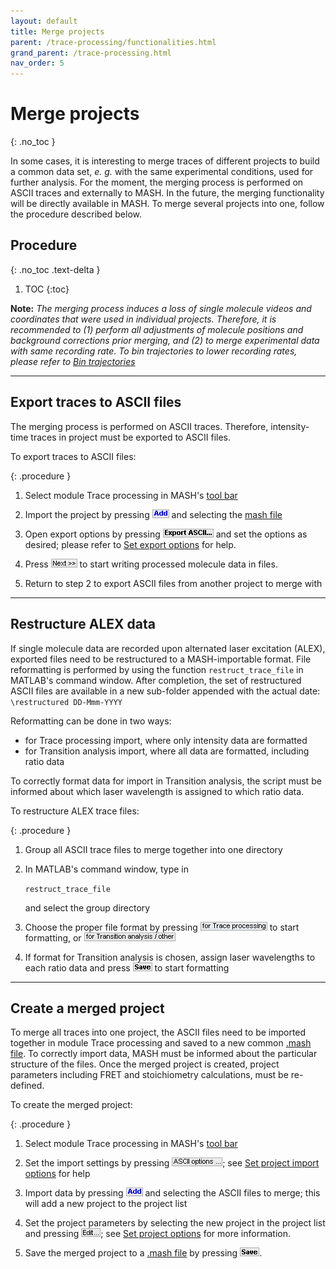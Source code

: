 ```yaml
---
layout: default
title: Merge projects
parent: /trace-processing/functionalities.html
grand_parent: /trace-processing.html
nav_order: 5
---
```


# Merge projects
{: .no_toc }

In some cases, it is interesting to merge traces of different projects to build a common data set, *e. g.* with the same experimental conditions, used for further analysis.
For the moment, the merging process is performed on ASCII traces and externally to MASH.
In the future, the merging functionality will be directly available in MASH.
To merge several projects into one, follow the procedure described below.

## Procedure
{: .no_toc .text-delta }

1. TOC
{:toc}

**Note:** *The merging process induces a loss of single molecule videos and coordinates that were used in individual projects.
Therefore, it is recommended to (1) perform all adjustments of molecule positions and background corrections prior merging, and (2) to merge experimental data with same recording rate.
To bin trajectories to lower recording rates, please refer to 
[Bin trajectories](bin-trajectories.html)*


---

## Export traces to ASCII files

The merging process is performed on ASCII traces.
Therefore, intensity-time traces in project must be exported to ASCII files.

To export traces to ASCII files:

{: .procedure }
1. Select module Trace processing in MASH's 
   [tool bar](../../Getting_started.html#interface)  
     
1. Import the project by pressing 
   ![Add](../../assets/images/gui/TP-but-add.png "Add") and selecting the 
   [mash file](../../output-files/mash-mash-project.html)  
     
1. Open export options by pressing 
   ![Export ASCII...](../../assets/images/gui/TP-but-export-ascii-3p.png "Export ASCII...") and set the options as desired; please refer to 
   [Set export options](functionalities/set-export-options.html) for help.
     
1. Press 
   ![Next >>](../../assets/images/gui/TP-but-next-supsup.png "Next >>") to start writing processed molecule data in files. 
     
1. Return to step 2 to export ASCII files from another project to merge with


---

## Restructure ALEX data

If single molecule data are recorded upon alternated laser excitation (ALEX), exported files need to be restructured to a MASH-importable format.
File reformatting is performed by using the function `restruct_trace_file` in MATLAB's command window.
After completion, the set of restructured ASCII files are available in a new sub-folder appended with the actual date: `\restructured DD-Mmm-YYYY`

Reformatting can be done in two ways:
- for Trace processing import, where only intensity data are formatted
- for Transition analysis import, where all data are formatted, including ratio data

To correctly format data for import in Transition analysis, the script must be informed about which laser wavelength is assigned to which ratio data. 

To restructure ALEX trace files:

{: .procedure }
1. Group all ASCII trace files to merge together into one directory
     
1. In MATLAB's command window, type in  
     
   `restruct_trace_file`  
     
   and select the group directory  
     
1. Choose the proper file format by pressing 
   ![for Trace processing](../../assets/images/gui/TP-but-for-trace-processing.png)  to start formatting, or 
   ![for Transition analysis](../../assets/images/gui/TP-but-for-transition-analysis.png)  
     
1. If format for Transition analysis is chosen, assign laser wavelengths to each ratio data and press 
   ![Save](../../assets/images/gui/TP-but-save.png) to start formatting

---

## Create a merged project

To merge all traces into one project, the ASCII files need to be imported together in module Trace processing and saved to a new common 
[.mash file](../../output-files/mash-mash-project.html).
To correctly import data, MASH must be informed about the particular structure of the files.
Once the merged project is created, project parameters including FRET and stoichiometry calculations, must be re-defined.

To create the merged project:

{: .procedure }
1. Select module Trace processing in MASH's 
   [tool bar](../../Getting_started.html#interface)  
     
1. Set the import settings by pressing 
   ![ASCII options ...](../../assets/images/gui/TP-but-ascii-options-3p.png "ASCII options ..."); see 
   [Set project import options](set-import-options.html) for help  
     
1. Import data by pressing 
   ![Add](../../assets/images/gui/TP-but-add.png "Add") and selecting the ASCII files to merge; this will add a new project to the project list  
     
1. Set the project parameters by selecting the new project in the project list and pressing 
   ![Edit...](../../assets/images/gui/TP-but-edit-3p.png "Edit..."); see 
   [Set project options](../../video-processing/functionalities/set-project-options.html) for more information.
     
1. Save the merged project to a 
   [.mash file](../output-files/mash-mash-project.html) by pressing 
   ![Save](../../assets/images/gui/TP-but-save.png "Save").


